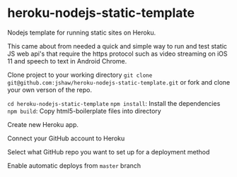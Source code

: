 # heroku-nodejs-static-template
Nodejs template for running static sites on Heroku.

This came about from needed a quick and simple way to run and test static JS web api's that require the https protocol such as video streaming on iOS 11 and speech to text in Android Chrome.

Clone project to your working directory `git clone git@github.com:jshaw/heroku-nodejs-static-template.git` or fork and clone your own verson of the repo.

`cd heroku-nodejs-static-template`
`npm install`: Install the dependencies
`npm build`: Copy html5-boilerplate files into directory

Create new Heroku app.

Connect your GitHub account to Heroku

Select what GitHub repo you want to set up for a deployment method

Enable automatic deploys from `master` branch



